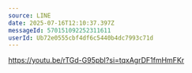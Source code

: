 ```yaml
---
source: LINE
date: 2025-07-16T12:10:37.397Z
messageId: 570151092252311611
userId: Ub72e0555cbf4df6c5440b4dc7993c71d
---
```


https://youtu.be/rTGd-G95pbI?si=tqxAgrDF1fmHmFKr